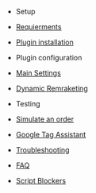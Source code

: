 

<!-- docs/_sidebar.md -->

- Setup

 - [Requierments](requirements.md)
 - [Plugin installation](plugin-installation.md)
 - Plugin configuration
  - [Main Settings](plugin-configuration.md)
  - [Dynamic Remraketing](dynamic-remarketing.md)

- Testing
 - [Simulate an order](simulated-order.md)
 - [Google Tag Assistant](google-tag-assistant.md)

- [Troubleshooting](troubleshooting.md)

- [FAQ](faq.md)

- [Script Blockers](script-blockers.md)
<!-- - [Pro features](pro-features.md) -->